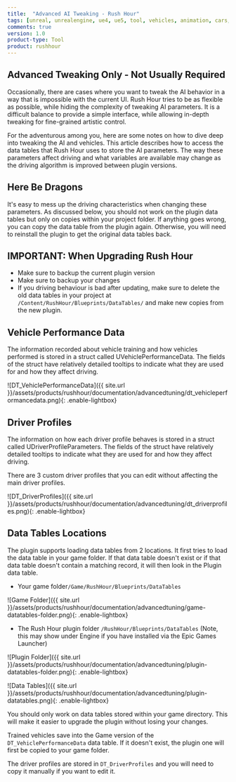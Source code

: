 ```yaml
---
title:  "Advanced AI Tweaking - Rush Hour"
tags: [unreal, unrealengine, ue4, ue5, tool, vehicles, animation, cars, animation, rushhour, blender]
comments: true
version: 1.0
product-type: Tool
product: rushhour
---
```


## Advanced Tweaking Only - Not Usually Required

Occasionally, there are cases where you want to tweak the AI behavior in a way that is impossible with the current UI. Rush Hour tries to be as flexible as possible, while hiding the complexity of tweaking AI parameters. It is a difficult balance to provide a simple interface, while allowing in-depth tweaking for fine-grained artistic control.

For the adventurous among you, here are some notes on how to dive deep into tweaking the AI and vehicles. This article describes how to access the data tables that Rush Hour uses to store the AI parameters. The way these parameters affect driving and what variables are available may change as the driving algorithm is improved between plugin versions.

## Here Be Dragons

It's easy to mess up the driving characteristics when changing these parameters. As discussed below, you should not work on the plugin data tables but only on copies within your project folder. If anything goes wrong, you can copy the data table from the plugin again. Otherwise, you will need to reinstall the plugin to get the original data tables back.

## IMPORTANT: When Upgrading Rush Hour

- Make sure to backup the current plugin version
- Make sure to backup your changes
- If you driving behaviour is bad after updating, make sure to delete the old data tables in your project at `/Content/RushHour/Blueprints/DataTables/` and make new copies from the new plugin.

## Vehicle Performance Data

The information recorded about vehicle training and how vehicles performed is stored in a struct called UVehiclePerformanceData. The fields of the struct have relatively detailed tooltips to indicate what they are used for and how they affect driving.

![DT_VehiclePerformanceData]({{ site.url }}/assets/products/rushhour/documentation/advancedtuning/dt_vehicleperformancedata.png){: .enable-lightbox}

## Driver Profiles

The information on how each driver profile behaves is stored in a struct called UDriverProfileParameters. The fields of the struct have relatively detailed tooltips to indicate what they are used for and how they affect driving.

There are 3 custom driver profiles that you can edit without affecting the main driver profiles.

![DT_DriverProfiles]({{ site.url }}/assets/products/rushhour/documentation/advancedtuning/dt_driverprofiles.png){: .enable-lightbox}

## Data Tables Locations

The plugin supports loading data tables from 2 locations. It first tries to load the data table in your game folder. If that data table doesn't exist or if that data table doesn't contain a matching record, it will then look in the Plugin data table.

- Your game folder`/Game/RushHour/Blueprints/DataTables`

![Game Folder]({{ site.url }}/assets/products/rushhour/documentation/advancedtuning/game-datatables-folder.png){: .enable-lightbox}

- The Rush Hour plugin folder `/RushHour/Blueprints/DataTables` (Note, this may show under Engine if you have installed via the Epic Games Launcher)

![Plugin Folder]({{ site.url }}/assets/products/rushhour/documentation/advancedtuning/plugin-datatables-folder.png){: .enable-lightbox}

![Data Tables]({{ site.url }}/assets/products/rushhour/documentation/advancedtuning/plugin-datatables.png){: .enable-lightbox}

You should only work on data tables stored within your game directory. This will make it easier to upgrade the plugin without losing your changes.

Trained vehicles save into the Game version of the `DT_VehiclePerformanceData` data table. If it doesn't exist, the plugin one will first be copied to your game folder.

The driver profiles are stored in `DT_DriverProfiles` and you will need to copy it manually if you want to edit it.
